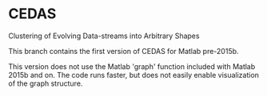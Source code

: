 # CEDAS
Clustering of Evolving Data-streams into Arbitrary Shapes

This branch contains the first version of CEDAS for Matlab pre-2015b.

This version does not use the Matlab 'graph' function included with Matlab 2015b and on. The code runs faster, but does not easily enable visualization of the graph structure.
